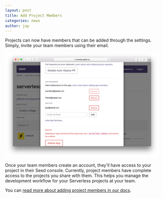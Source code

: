 ```yaml
---
layout: post
title: Add Project Members
categories: news
author: jay
---
```


Projects can now have members that can be added through the settings. Simply, invite your team members using their email.

![App Members](/assets/blog/add-project-members/app-members.png)

Once your team members create an account, they'll have access to your project in their Seed console. Currently, project members have complete access to the projects you share with them. This helps you manage the development workflow for your Serverless projects at your team.

You can [read more about adding project members in our docs](/docs/adding-app-members.html).
